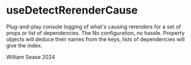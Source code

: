 # useDetectRerenderCause

Plug-and-play console logging of what's causing rerenders for a set of props or list of dependencies.
The
No configuration, no hassle.
Property objects will deduce their names from the keys, lists of dependencies will give the index.

William Sease 2024
